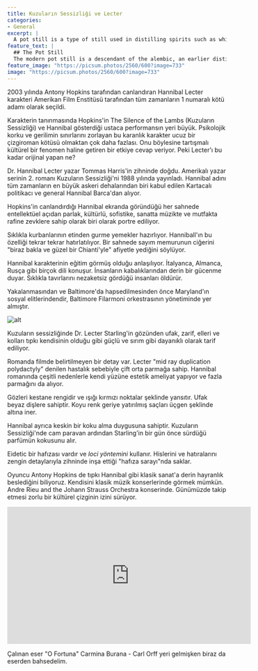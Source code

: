 ```yaml
---
title: Kuzuların Sessizliği ve Lecter
categories:
- General
excerpt: |
  A pot still is a type of still used in distilling spirits such as whisky or brandy. Heat is applied directly to the pot containing the wash (for whisky) or wine (for brandy).
feature_text: |
  ## The Pot Still
  The modern pot still is a descendant of the alembic, an earlier distillation device
feature_image: "https://picsum.photos/2560/600?image=733"
image: "https://picsum.photos/2560/600?image=733"
---
```


<p>2003 yılında Antony Hopkins tarafından canlandıran Hannibal Lecter karakteri Amerikan Film Enstitüsü tarafından tüm zamanların 1 numaralı kötü adamı olarak seçildi. </p>

<p>Karakterin tanınmasında Hopkins'in The Silence of the Lambs (Kuzuların Sessizliği) ve Hannibal gösterdiği ustaca performansın yeri büyük. Psikolojik korku ve gerilimin sınırlarını zorlayan bu karanlık karakter ucuz bir çizgiroman kötüsü olmaktan çok daha fazlası.
Onu böylesine tartışmalı kültürel bir fenomen haline getiren bir etkiye cevap veriyor. Peki Lecter'ı bu kadar orijinal yapan ne? </p>
    
<p>Dr. Hannibal Lecter yazar Tommas Harris'in zihninde doğdu. Amerikalı yazar serinin 2. romanı Kuzuların Sessizliği'ni 1988 yılında yayınladı. Hannibal adını tüm zamanların en büyük askeri dehalarından biri kabul edilen Kartacalı politikacı ve general Hannibal Barca'dan alıyor. </p>

<p>Hopkins'in canlandırdığı Hannibal ekranda göründüğü her sahnede entellektüel açıdan parlak, kültürlü, sofistike, sanatta müzikte ve mutfakta rafine zevklere sahip olarak biri olarak portre ediliyor.</p>

<p>Sıklıkla kurbanlarının etinden gurme yemekler hazırlıyor. Hanniball'ın bu özelliği tekrar tekrar hatırlatılıyor. Bir sahnede sayım memurunun ciğerini "biraz bakla ve güzel bir Chianti'yle" afiyetle yediğini söylüyor. </p>

<p>Hannibal karakterinin eğitim görmüş olduğu anlaşılıyor. İtalyanca, Almanca, Rusça gibi birçok dili konuşur. İnsanların kabalıklarından derin bir gücenme duyar. Sıklıkla tavırlarını nezaketsiz gördüğü insanları öldürür.</p>

<p>Yakalanmasından ve Baltimore'da hapsedilmesinden önce Maryland'ın sosyal elitlerindendir, Baltimore Filarmoni orkestrasının yönetiminde yer almıştır.</p>

<p><img src="./Şeytan Tüyü_files/latest(1)" alt="alt"></p>

<p>Kuzuların sessizliğinde Dr. Lecter Starling'in gözünden ufak, zarif, elleri ve kolları tıpkı kendisinin olduğu gibi güçlü ve sırım gibi dayanıklı olarak tarif ediliyor.</p>

<p>Romanda filmde belirtilmeyen bir detay var. Lecter "mid ray duplication polydactyly" denilen hastalık sebebiyle çift orta parmağa sahip. Hannibal romanında çeşitli nedenlerle kendi yüzüne estetik ameliyat yapıyor ve fazla parmağını da alıyor.</p>

<p>Gözleri kestane rengidir ve ışığı kırmızı noktalar şeklinde yansıtır. Ufak beyaz dişlere sahiptir. Koyu renk geriye yatırılmış saçları üçgen şeklinde altına iner. </p>

<p>Hannibal ayrıca keskin bir koku alma duygusuna sahiptir. Kuzuların Sessizliği'nde cam paravan ardından Starling'in bir gün önce sürdüğü parfümün kokusunu alır.</p>

<p>Eidetic bir hafızası vardır ve <em>loci yöntemini</em> kullanır. Hislerini ve hatıralarını zengin detaylarıyla zihninde inşa ettiği "hafıza sarayı"nda saklar.</p>

<p>Oyuncu Antony Hopkins de tıpkı Hannibal gibi klasik sanat'a derin hayranlık beslediğini biliyoruz. Kendisini klasik müzik konserlerinde görmek mümkün. Andre Rieu and the Johann Strauss Orchestra konserinde.
Günümüzde takip etmesi zorlu bir kültürel çizginin izini sürüyor.</p>

<iframe width="560" height="315" src="https://www.youtube.com/embed/EJC-_j3SnXk" frameborder="0" allow="accelerometer; autoplay; encrypted-media; gyroscope; picture-in-picture" allowfullscreen></iframe>

<p>Çalınan eser "O Fortuna"  Carmina Burana - Carl Orff yeri gelmişken biraz da eserden bahsedelim.  </p>


<p><img src="./Şeytan Tüyü_files/c612ff472f6175dda0f0ae52a94becb2.jpg" alt=""></p>
